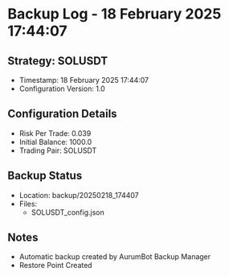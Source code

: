 # Backup Log - 18 February 2025 17:44:07

## Strategy: SOLUSDT
- Timestamp: 18 February 2025 17:44:07
- Configuration Version: 1.0

## Configuration Details
- Risk Per Trade: 0.039
- Initial Balance: 1000.0
- Trading Pair: SOLUSDT

## Backup Status
- Location: backup/20250218_174407
- Files:
  - SOLUSDT_config.json
  
## Notes
- Automatic backup created by AurumBot Backup Manager
- Restore Point Created

